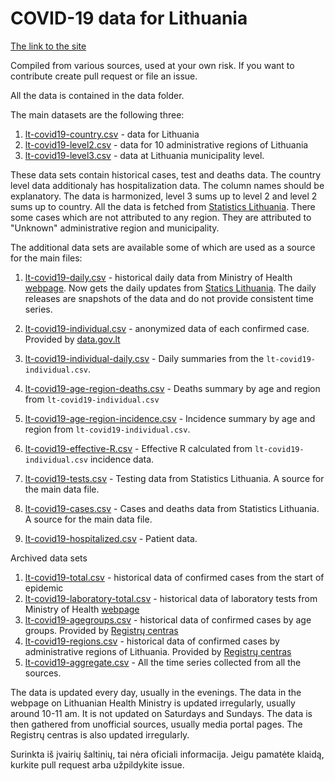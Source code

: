 # COVID-19 data for Lithuania

[The link to the site](https://mpiktas.github.io/covid19lt/)

Compiled from various sources, used at your own risk. If you want to contribute create pull request or file an issue.

All the data is contained in the data folder. 

The main datasets are the following three:

  1. [lt-covid19-country.csv](https://github.com/mpiktas/covid19lt/blob/master/data/lt-covid19-country.csv) - data for Lithuania
  2. [lt-covid19-level2.csv](https://github.com/mpiktas/covid19lt/blob/master/data/lt-covid19-level2.csv) - data for 10 administrative regions of Lithuania
  3. [lt-covid19-level3.csv](https://github.com/mpiktas/covid19lt/blob/master/data/lt-covid19-level2.csv) - data at Lithuania municipality level.
  
These data sets contain historical cases, test and deaths data. The country level data additionaly has hospitalization data. The column names should be explanatory. The data is harmonized, level 3 sums up to level 2 and level 2 sums up to country. All the data is fetched from [Statistics Lithuania](https://stat.gov.lt). There some cases which are not attributed to any region. They are attributed to "Unknown" administrative region and municipality.


The additional data sets are available some of which are used as a source for the main files:

  1. [lt-covid19-daily.csv](https://github.com/mpiktas/covid19lt/blob/master/data/lt-covid19-daily.csv) - historical daily data from Ministry of Health [webpage](https://sam.lrv.lt/lt/naujienos/koronavirusas). Now gets the daily updates from [Statics Lithuania](https://osp.stat.gov.lt/praejusios-paros-covid-19-statistika). The daily releases are snapshots of the data and do not provide consistent time series.
  
  2. [lt-covid19-individual.csv](https://github.com/mpiktas/covid19lt/blob/master/data/lt-covid19-individual.csv) - anonymized data of each confirmed case. Provided by [data.gov.lt](https://data.gov.lt/dataset/covid-19-epidemiologiniai-duomenys)
  3. [lt-covid19-individual-daily.csv](https://github.com/mpiktas/covid19lt/blob/master/data/lt-covid19-individual-daily.csv) - Daily summaries from the `lt-covid19-individual.csv`.
  4. [lt-covid19-age-region-deaths.csv](https://github.com/mpiktas/covid19lt/blob/master/data/lt-covid19-age-region-deaths.csv) - Deaths summary by age and  region from `lt-covid19-individual.csv`
  5. [lt-covid19-age-region-incidence.csv](https://github.com/mpiktas/covid19lt/blob/master/data/lt-covid19-age-region-incidence.csv) - Incidence summary by age and  region from `lt-covid19-individual.csv`.
  6. [lt-covid19-effective-R.csv](https://github.com/mpiktas/covid19lt/blob/master/data/lt-covid19-effective-R.csv) - Effective R calculated from `lt-covid19-individual.csv` incidence data.
  7. [lt-covid19-tests.csv](https://github.com/mpiktas/covid19lt/blob/master/data/lt-covid19-tests.csv) - Testing data from Statistics Lithuania. A source for the main data file.
  8. [lt-covid19-cases.csv](https://github.com/mpiktas/covid19lt/blob/master/data/lt-covid19-tests.csv) - Cases and deaths data from Statistics Lithuania. A source for the main data file.
  9. [lt-covid19-hospitalized.csv](https://github.com/mpiktas/covid19lt/blob/master/data/lt-covid19-tests.csv) - Patient data.
  
  

Archived data sets
  1. [lt-covid19-total.csv](https://github.com/mpiktas/covid19lt/blob/master/data/archive/lt-covid19-total.csv) - historical data of confirmed cases from the start of epidemic 
  2. [lt-covid19-laboratory-total.csv](https://github.com/mpiktas/covid19lt/blob/master/data/archive/lt-covid19-laboratory-total.csv) - historical data of laboratory tests from Ministry of Health  [webpage](https://sam.lrv.lt/lt/naujienos/koronavirusas)
  3. [lt-covid19-agegroups.csv](https://github.com/mpiktas/covid19lt/blob/master/data/archive/lt-covid19-agegroups.csv) - historical data of confirmed cases by age groups. Provided by [Registrų centras](https://registrucentras.maps.arcgis.com/apps/opsdashboard/index.html#/becd01f2fade4149ba7a9e5baaddcd8d)
  4. [lt-covid19-regions.csv](https://github.com/mpiktas/covid19lt/blob/master/data/archive/lt-covid19-regions.csv) - historical data of confirmed cases by administrative regions of Lithuania. Provided by [Registrų centras](https://registrucentras.maps.arcgis.com/apps/opsdashboard/index.html#/becd01f2fade4149ba7a9e5baaddcd8d)
  5. [lt-covid19-aggregate.csv](https://github.com/mpiktas/covid19lt/blob/master/data/archive/lt-covid19-aggregate.csv) - All the time series collected from all the sources.
  

The data is updated every day, usually in the evenings. The data in the webpage on Lithuanian Health Ministry is updated irregularly, usually around 10-11 am. It is not updated on Saturdays and Sundays. The data is then gathered from unofficial sources, usually media portal pages. The Registrų centras is also updated irregularly.

Surinkta iš įvairių šaltinių, tai nėra oficiali informacija. Jeigu pamatėte klaidą, kurkite pull request arba užpildykite issue.

